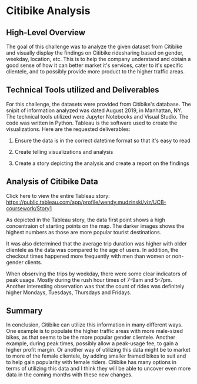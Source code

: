 # Citibike Analysis

## High-Level Overview
The goal of this challenge was to analyze the given dataset from Citibike and visually display the findings on Citibike ridesharing based on gender, weekday, location, etc.  This is to help the company understand and obtain a good sense of how it can better market it's services, cater to it's specific clientele, and to possibly provide more product to the higher traffic areas.

## Technical Tools utilized and Deliverables

For this challenge, the datasets were provided from Citibike's database.  The snipit of information analyzed was dated August 2019, in Manhattan, NY.  The technical tools utilized were Jupyter Notebooks and Visual Studio.  The code was written in Python.  Tableau is the software used to create the visualizations.  Here are the requested deliverables:

1. Ensure the data is in the correct datetime format so that it's easy to read

2. Create telling visualizations and analysis

3. Create a story depicting the analysis and create a report on the findings

## Analysis of Citibike Data

Click here to view the entire Tableau story: https://public.tableau.com/app/profile/wendy.mudzinski/viz/UCB-coursework/Story1

As depicted in the Tableau story, the data first point shows a high concentraion of starting points on the map.  The darker images shows the highest numbers as those are more popular tourist destinations.

It was also determined that the average trip duration was higher with older clientele as the data was compared to the age of users.  In addition, the checkout times happened more frequently with men than women or non-gender clients.

When observing the trips by weekday, there were some clear indicators of peak usage.  Mostly during the rush hour times of 7-9am and 5-7pm.  Another interesting observation was that the count of rides was definitely higher Mondays, Tuesdays, Thursdays and Fridays.  

## Summary

In conclusion, Citibike can utilize this information in many different ways.  One example is to populate the higher traffic areas with more male-sized bikes, as that seems to be the more popular gender clientele.  Another example, during peak times, possibly allow a peak-usage fee, to gain a higher profit margin.  Or another way of utilizing this data might be to market to more of the female clientele, by adding smaller framed bikes to suit and to help gain popularity with female riders.  Citibike has many options in terms of utilizing this data and I think they will be able to uncover even more data in the coming months with these new changes.
